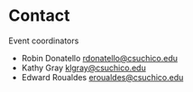 # Contact

Event coordinators

* Robin Donatello rdonatello@csuchico.edu
* Kathy Gray klgray@csuchico.edu
* Edward Roualdes eroualdes@csuchico.edu


